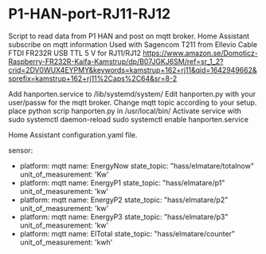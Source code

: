 # P1-HAN-port-RJ11-RJ12
Script to read data from P1 HAN and post on mqtt broker. Home Assistant subscribe on mqtt information
Used with Sagencom T211 from Ellevio
Cable FTDI FR232R USB TTL 5 V for RJ11/RJ12
https://www.amazon.se/Domoticz-Raspberry-FR232R-Kaifa-Kamstrup/dp/B07JGKJ6SM/ref=sr_1_2?crid=2DV0WUX4EYPMY&keywords=kamstrup+162+rj11&qid=1642949662&sprefix=kamstrup+162+rj11%2Caps%2C64&sr=8-2

Add hanporten.service to /lib/systemd/system/
Edit hanporten.py with your user/passw for the mqtt broker. Change mqtt topic according to your setup.
place python scrip hanporten.py in /usr/local/bin/
Activate service with 
sudo systemctl daemon-reload
sudo systemctl enable hanporten.service

Home Assistant configuration.yaml file.

sensor:
  - platform: mqtt
    name: EnergyNow
    state_topic: "hass/elmatare/totalnow"
    unit_of_measurement: 'Kw'
  - platform: mqtt
    name: EnergyP1
    state_topic: "hass/elmatare/p1"
    unit_of_measurement: 'kw'
  - platform: mqtt
    name: EnergyP2
    state_topic: "hass/elmatare/p2"
    unit_of_measurement: 'kw'
  - platform: mqtt
    name: EnergyP3
    state_topic: "hass/elmatare/p3"
    unit_of_measurement: 'kw'
  - platform: mqtt
    name: ElTotal
    state_topic: "hass/elmatare/counter"
    unit_of_measurement: 'kwh'

